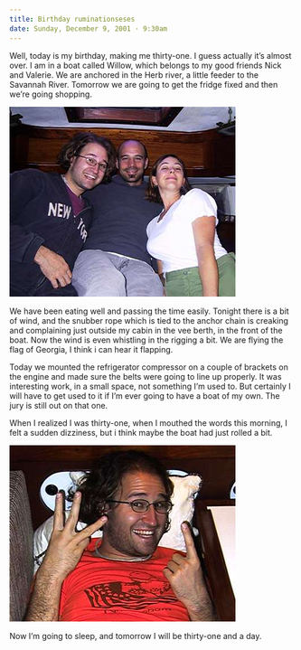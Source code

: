 ```yaml
---
title: Birthday ruminationseses
date: Sunday, December 9, 2001 · 9:30am
---
```


Well, today is my birthday, making me thirty-one. I guess actually it’s almost over. I am in a boat called Willow, which belongs to my good friends Nick and Valerie. We are anchored in the Herb river, a little feeder to the Savannah River. Tomorrow we are going to get the fridge fixed and then we’re going shopping.

<div class="polaroid" style="--deg: -2deg"><img src="./us-on-willow.jpg" alt="Us on Willow"></div>

We have been eating well and passing the time easily. Tonight there is a bit of wind, and the snubber rope which is tied to the anchor chain is creaking and complaining just outside my cabin in the vee berth, in the front of the boat. Now the wind is even whistling in the rigging a bit. We are flying the flag of Georgia, I think i can hear it flapping.

Today we mounted the refrigerator compressor on a couple of brackets on the engine and made sure the belts were going to line up properly. It was interesting work, in a small space, not something I’m used to. But certainly I will have to get used to it if I’m ever going to have a boat of my own. The jury is still out on that one.

When I realized I was thirty-one, when I mouthed the words this morning, I felt a sudden dizziness, but i think maybe the boat had just rolled a bit.

<div class="polaroid" style="--deg: 1deg"><img src="./pascal-is-31.jpg" alt="I’m 31!"></div>

Now I’m going to sleep, and tomorrow I will be thirty-one and a day.

